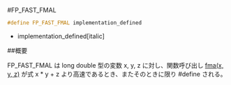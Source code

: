 #FP_FAST_FMAL
```cpp
#define FP_FAST_FMAL implementation_defined
```
* implementation_defined[italic]

##概要

FP_FAST_FMAL は long double 型の変数 x, y, z に対し、関数呼び出し [fma(x, y, z)](/reference/cmath/fma.md) が式 x * y + z より高速であるとき、またそのときに限り #define される。
